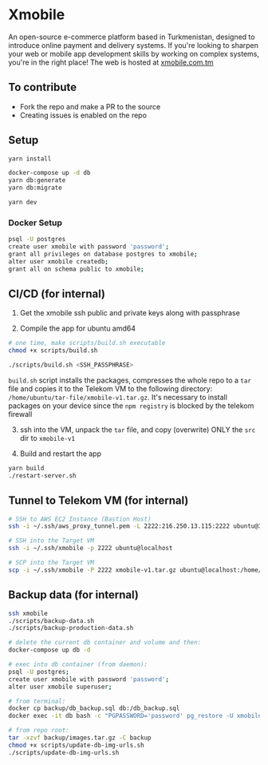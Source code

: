 # Xmobile

An open-source e-commerce platform based in Turkmenistan, designed to introduce online payment and delivery systems. If you're looking to sharpen your web or mobile app development skills by working on complex systems, you're in the right place! The web is hosted at [xmobile.com.tm](xmobile.com.tm)

## To contribute

- Fork the repo and make a PR to the source
- Creating issues is enabled on the repo

## Setup

```bash
yarn install

docker-compose up -d db
yarn db:generate
yarn db:migrate

yarn dev
```

### Docker Setup

```bash
psql -U postgres
create user xmobile with password 'password';
grant all privileges on database postgres to xmobile;
alter user xmobile createdb;
grant all on schema public to xmobile;
```

## CI/CD (for internal)

1. Get the xmobile ssh public and private keys along with passphrase

2. Compile the app for ubuntu amd64

```bash
# one time, make scripts/build.sh executable
chmod +x scripts/build.sh

./scripts/build.sh <SSH_PASSPHRASE>
```

`build.sh` script installs the packages, compresses the whole repo to a `tar` file and copies it to the Telekom VM to the following directory: `/home/ubuntu/tar-file/xmobile-v1.tar.gz`. It's necessary to install packages on your device since the `npm registry` is blocked by the telekom firewall

3. ssh into the VM, unpack the `tar` file, and copy (overwrite) ONLY the `src` dir to `xmobile-v1`

4. Build and restart the app

```bash
yarn build
./restart-server.sh
```

## Tunnel to Telekom VM (for internal)

```bash
# SSH to AWS EC2 Instance (Bastion Host)
ssh -i ~/.ssh/aws_proxy_tunnel.pem -L 2222:216.250.13.115:2222 ubuntu@3.87.187.215

# SSH into the Target VM
ssh -i ~/.ssh/xmobile -p 2222 ubuntu@localhost

# SCP into the Target VM
scp -i ~/.ssh/xmobile -P 2222 xmobile-v1.tar.gz ubuntu@localhost:/home/ubuntu/tar-file/xmobile-v1.tar.gz
```

## Backup data (for internal)

```bash
ssh xmobile
./scripts/backup-data.sh
./scripts/backup-production-data.sh

# delete the current db container and volume and then:
docker-compose up db -d

# exec into db container (from daemon):
psql -U postgres;
create user xmobile with password 'password';
alter user xmobile superuser;

# from terminal:
docker cp backup/db_backup.sql db:/db_backup.sql
docker exec -it db bash -c "PGPASSWORD='password' pg_restore -U xmobile -d postgres /db_backup.sql"

# from repo root:
tar -xzvf backup/images.tar.gz -C backup
chmod +x scripts/update-db-img-urls.sh
./scripts/update-db-img-urls.sh
```
